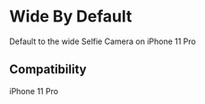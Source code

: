 # Wide By Default

Default to the wide Selfie Camera on iPhone 11 Pro

## Compatibility

iPhone 11 Pro
